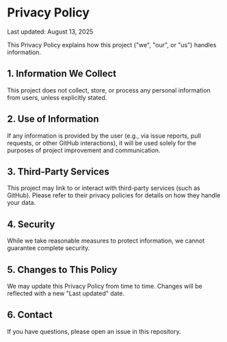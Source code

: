 # Privacy Policy

Last updated: August 13, 2025

This Privacy Policy explains how this project ("we", "our", or "us") handles information.

## 1. Information We Collect
This project does not collect, store, or process any personal information from users, unless explicitly stated.

## 2. Use of Information
If any information is provided by the user (e.g., via issue reports, pull requests, or other GitHub interactions), it will be used solely for the purposes of project improvement and communication.

## 3. Third-Party Services
This project may link to or interact with third-party services (such as GitHub). Please refer to their privacy policies for details on how they handle your data.

## 4. Security
While we take reasonable measures to protect information, we cannot guarantee complete security.

## 5. Changes to This Policy
We may update this Privacy Policy from time to time. Changes will be reflected with a new "Last updated" date.

## 6. Contact
If you have questions, please open an issue in this repository.
